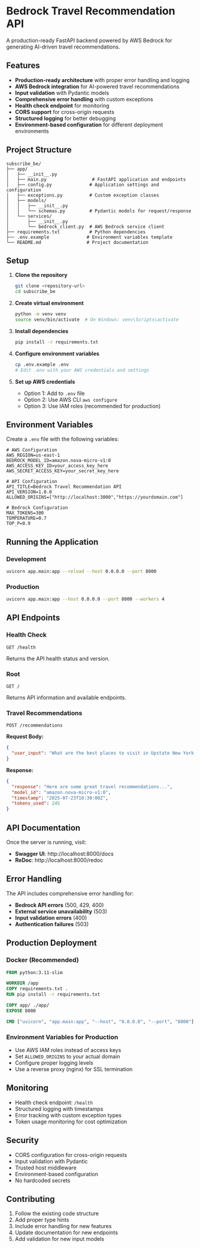 # Bedrock Travel Recommendation API

A production-ready FastAPI backend powered by AWS Bedrock for generating AI-driven travel recommendations.

## Features

- **Production-ready architecture** with proper error handling and logging
- **AWS Bedrock integration** for AI-powered travel recommendations
- **Input validation** with Pydantic models
- **Comprehensive error handling** with custom exceptions
- **Health check endpoint** for monitoring
- **CORS support** for cross-origin requests
- **Structured logging** for better debugging
- **Environment-based configuration** for different deployment environments

## Project Structure

```
subscribe_be/
├── app/
│   ├── __init__.py
│   ├── main.py                 # FastAPI application and endpoints
│   ├── config.py              # Application settings and configuration
│   ├── exceptions.py          # Custom exception classes
│   ├── models/
│   │   ├── __init__.py
│   │   └── schemas.py         # Pydantic models for request/response
│   └── services/
│       ├── __init__.py
│       └── bedrock_client.py  # AWS Bedrock service client
├── requirements.txt           # Python dependencies
├── .env.example              # Environment variables template
└── README.md                 # Project documentation
```

## Setup

1. **Clone the repository**

   ```bash
   git clone <repository-url>
   cd subscribe_be
   ```

2. **Create virtual environment**

   ```bash
   python -m venv venv
   source venv/bin/activate  # On Windows: venv\Scripts\activate
   ```

3. **Install dependencies**

   ```bash
   pip install -r requirements.txt
   ```

4. **Configure environment variables**

   ```bash
   cp .env.example .env
   # Edit .env with your AWS credentials and settings
   ```

5. **Set up AWS credentials**
   - Option 1: Add to `.env` file
   - Option 2: Use AWS CLI `aws configure`
   - Option 3: Use IAM roles (recommended for production)

## Environment Variables

Create a `.env` file with the following variables:

```env
# AWS Configuration
AWS_REGION=us-east-1
BEDROCK_MODEL_ID=amazon.nova-micro-v1:0
AWS_ACCESS_KEY_ID=your_access_key_here
AWS_SECRET_ACCESS_KEY=your_secret_key_here

# API Configuration
API_TITLE=Bedrock Travel Recommendation API
API_VERSION=1.0.0
ALLOWED_ORIGINS=["http://localhost:3000","https://yourdomain.com"]

# Bedrock Configuration
MAX_TOKENS=300
TEMPERATURE=0.7
TOP_P=0.9
```

## Running the Application

### Development

```bash
uvicorn app.main:app --reload --host 0.0.0.0 --port 8000
```

### Production

```bash
uvicorn app.main:app --host 0.0.0.0 --port 8000 --workers 4
```

## API Endpoints

### Health Check

```
GET /health
```

Returns the API health status and version.

### Root

```
GET /
```

Returns API information and available endpoints.

### Travel Recommendations

```
POST /recommendations
```

**Request Body:**

```json
{
  "user_input": "What are the best places to visit in Upstate New York during July and August for a family with teenagers?"
}
```

**Response:**

```json
{
  "response": "Here are some great travel recommendations...",
  "model_id": "amazon.nova-micro-v1:0",
  "timestamp": "2025-07-23T10:30:00Z",
  "tokens_used": 245
}
```

## API Documentation

Once the server is running, visit:

- **Swagger UI**: http://localhost:8000/docs
- **ReDoc**: http://localhost:8000/redoc

## Error Handling

The API includes comprehensive error handling for:

- **Bedrock API errors** (500, 429, 400)
- **External service unavailability** (503)
- **Input validation errors** (400)
- **Authentication failures** (503)

## Production Deployment

### Docker (Recommended)

```dockerfile
FROM python:3.11-slim

WORKDIR /app
COPY requirements.txt .
RUN pip install -r requirements.txt

COPY app/ ./app/
EXPOSE 8000

CMD ["uvicorn", "app.main:app", "--host", "0.0.0.0", "--port", "8000"]
```

### Environment Variables for Production

- Use AWS IAM roles instead of access keys
- Set `ALLOWED_ORIGINS` to your actual domain
- Configure proper logging levels
- Use a reverse proxy (nginx) for SSL termination

## Monitoring

- Health check endpoint: `/health`
- Structured logging with timestamps
- Error tracking with custom exception types
- Token usage monitoring for cost optimization

## Security

- CORS configuration for cross-origin requests
- Input validation with Pydantic
- Trusted host middleware
- Environment-based configuration
- No hardcoded secrets

## Contributing

1. Follow the existing code structure
2. Add proper type hints
3. Include error handling for new features
4. Update documentation for new endpoints
5. Add validation for new input models
